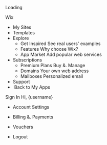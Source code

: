 Loading

Wix

*   My Sites
*   Templates
*   Explore
    *   Get Inspired See real users' examples
    *   Features Why choose Wix?
    *   App Market Add popular web services
*   Subscriptions
    *   Premium Plans Buy &. Manage
    *   Domains Your own web address
    *   Mailboxes Personalized email
*   Support
*    Back to My Apps

Sign In Hi, {username}

*   Account Settings
*   Billing &. Payments
*   Vouchers

*   Logout